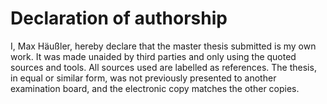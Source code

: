 # Declaration of authorship

I, Max Häußler, hereby declare that the master thesis submitted is my own work. It was made unaided by third parties and only using the quoted sources and tools. All sources used are labelled as references. The thesis, in equal or similar form, was not previously presented to another examination board, and the electronic copy matches the other copies.
